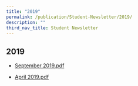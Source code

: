 ```yaml
---
title: "2019"
permalink: /publication/Student-Newsletter/2019/
description: ""
third_nav_title: Student Newsletter
---
```

## 2019

* [September 2019.pdf](/files/September-2019.pdf)

* [April 2019.pdf](/files/April-2019-Payanam.pdf)